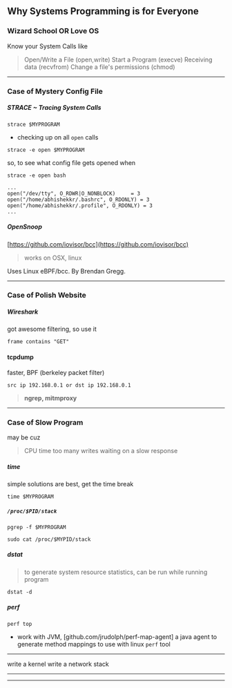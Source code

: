 
## Why Systems Programming is for Everyone

### Wizard School OR Love OS

Know your System Calls like
> Open/Write a File (open,write)
> Start a Program (execve)
> Receiving data (recvfrom)
> Change a file's permissions (chmod)

---

### Case of Mystery Config File

##### STRACE ~ Tracing System Calls

```
strace $MYPROGRAM
```

* checking up on all `open` calls

```
strace -e open $MYPROGRAM
```

so, to see what config file gets opened when

```
strace -e open bash

...
open("/dev/tty", O_RDWR|O_NONBLOCK)     = 3
open("/home/abhishekkr/.bashrc", O_RDONLY) = 3
open("/home/abhishekkr/.profile", O_RDONLY) = 3
...
```


##### OpenSnoop

[https://github.com/iovisor/bcc](https://github.com/iovisor/bcc)

> works on OSX, linux

Uses Linux eBPF/bcc. By Brendan Gregg.

---

### Case of Polish Website

##### Wireshark

got awesome filtering, so use it

```
frame contains "GET"
```


#### tcpdump

faster, BPF (berkeley packet filter)

```
src ip 192.168.0.1 or dst ip 192.168.0.1
```

> **ngrep, mitmproxy**

---

### Case of Slow Program

may be cuz
> CPU time
> too many writes
> waiting on a slow response

##### time

simple solutions are best, get the time break

```
time $MYPROGRAM
```


##### `/proc/$PID/stack`

```
pgrep -f $MYPROGRAM

sudo cat /proc/$MYPID/stack
```


##### dstat

> to generate system resource statistics, can be run while running program

```
dstat -d
```


##### perf

```
perf top
```

* work with JVM, [github.com/jrudolph/perf-map-agent] a java agent to generate method mappings to use with linux `perf` tool

---

write a kernel
write a network stack

---
---
